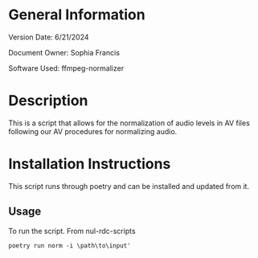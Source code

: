 # General Information

Version Date: 6/21/2024

Document Owner: Sophia Francis

Software Used: ffmpeg-normalizer

# Description
This is a script that allows for the normalization of audio levels in AV files following our AV procedures for normalizing audio.

# Installation Instructions
This script runs through poetry and can be installed and updated from it. 

## Usage
To run the script. From nul-rdc-scripts
```
poetry run norm -i \path\to\input'
```
